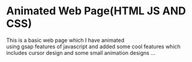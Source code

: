 # Animated Web Page(HTML JS AND CSS)
This is a basic web page which I have animated 
<br>
using gsap features of javascript and added some cool features which includes cursor design and some small animation designs ...